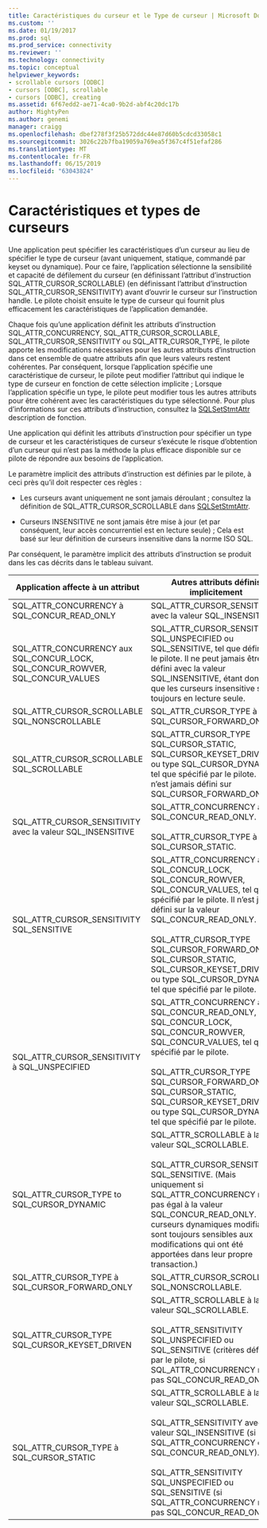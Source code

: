 ```yaml
---
title: Caractéristiques du curseur et le Type de curseur | Microsoft Docs
ms.custom: ''
ms.date: 01/19/2017
ms.prod: sql
ms.prod_service: connectivity
ms.reviewer: ''
ms.technology: connectivity
ms.topic: conceptual
helpviewer_keywords:
- scrollable cursors [ODBC]
- cursors [ODBC], scrollable
- cursors [ODBC], creating
ms.assetid: 6f67edd2-ae71-4ca0-9b2d-abf4c20dc17b
author: MightyPen
ms.author: genemi
manager: craigg
ms.openlocfilehash: dbef278f3f25b572ddc44e87d60b5cdcd33058c1
ms.sourcegitcommit: 3026c22b7fba19059a769ea5f367c4f51efaf286
ms.translationtype: MT
ms.contentlocale: fr-FR
ms.lasthandoff: 06/15/2019
ms.locfileid: "63043824"
---
```

# <a name="cursor-characteristics-and-cursor-type"></a>Caractéristiques et types de curseurs
Une application peut spécifier les caractéristiques d’un curseur au lieu de spécifier le type de curseur (avant uniquement, statique, commandé par keyset ou dynamique). Pour ce faire, l’application sélectionne la sensibilité et capacité de défilement du curseur (en définissant l’attribut d’instruction SQL_ATTR_CURSOR_SCROLLABLE) (en définissant l’attribut d’instruction SQL_ATTR_CURSOR_SENSITIVITY) avant d’ouvrir le curseur sur l’instruction handle. Le pilote choisit ensuite le type de curseur qui fournit plus efficacement les caractéristiques de l’application demandée.  
  
 Chaque fois qu’une application définit les attributs d’instruction SQL_ATTR_CONCURRENCY, SQL_ATTR_CURSOR_SCROLLABLE, SQL_ATTR_CURSOR_SENSITIVITY ou SQL_ATTR_CURSOR_TYPE, le pilote apporte les modifications nécessaires pour les autres attributs d’instruction dans cet ensemble de quatre attributs afin que leurs valeurs restent cohérentes. Par conséquent, lorsque l’application spécifie une caractéristique de curseur, le pilote peut modifier l’attribut qui indique le type de curseur en fonction de cette sélection implicite ; Lorsque l’application spécifie un type, le pilote peut modifier tous les autres attributs pour être cohérent avec les caractéristiques du type sélectionné. Pour plus d’informations sur ces attributs d’instruction, consultez la [SQLSetStmtAttr](../../../odbc/reference/syntax/sqlsetstmtattr-function.md) description de fonction.  
  
 Une application qui définit les attributs d’instruction pour spécifier un type de curseur et les caractéristiques de curseur s’exécute le risque d’obtention d’un curseur qui n’est pas la méthode la plus efficace disponible sur ce pilote de répondre aux besoins de l’application.  
  
 Le paramètre implicit des attributs d’instruction est définies par le pilote, à ceci près qu’il doit respecter ces règles :  
  
-   Les curseurs avant uniquement ne sont jamais déroulant ; consultez la définition de SQL_ATTR_CURSOR_SCROLLABLE dans [SQLSetStmtAttr](../../../odbc/reference/syntax/sqlsetstmtattr-function.md).  
  
-   Curseurs INSENSITIVE ne sont jamais être mise à jour (et par conséquent, leur accès concurrentiel est en lecture seule) ; Cela est basé sur leur définition de curseurs insensitive dans la norme ISO SQL.  
  
 Par conséquent, le paramètre implicit des attributs d’instruction se produit dans les cas décrits dans le tableau suivant.  
  
|Application affecte à un attribut|Autres attributs définis implicitement|  
|-----------------------------------|-------------------------------------|  
|SQL_ATTR_CONCURRENCY à SQL_CONCUR_READ_ONLY|SQL_ATTR_CURSOR_SENSITIVITY avec la valeur SQL_INSENSITIVE.|  
|SQL_ATTR_CONCURRENCY aux SQL_CONCUR_LOCK, SQL_CONCUR_ROWVER, SQL_CONCUR_VALUES|SQL_ATTR_CURSOR_SENSITIVITY SQL_UNSPECIFIED ou SQL_SENSITIVE, tel que défini par le pilote. Il ne peut jamais être défini avec la valeur SQL_INSENSITIVE, étant donné que les curseurs insensitive sont toujours en lecture seule.|  
|SQL_ATTR_CURSOR_SCROLLABLE SQL_NONSCROLLABLE|SQL_ATTR_CURSOR_TYPE à SQL_CURSOR_FORWARD_ONLY|  
|SQL_ATTR_CURSOR_SCROLLABLE SQL_SCROLLABLE|SQL_ATTR_CURSOR_TYPE SQL_CURSOR_STATIC, SQL_CURSOR_KEYSET_DRIVEN ou type SQL_CURSOR_DYNAMIC, tel que spécifié par le pilote. Il n’est jamais défini sur SQL_CURSOR_FORWARD_ONLY.|  
|SQL_ATTR_CURSOR_SENSITIVITY avec la valeur SQL_INSENSITIVE|SQL_ATTR_CONCURRENCY à SQL_CONCUR_READ_ONLY.<br /><br /> SQL_ATTR_CURSOR_TYPE à SQL_CURSOR_STATIC.|  
|SQL_ATTR_CURSOR_SENSITIVITY SQL_SENSITIVE|SQL_ATTR_CONCURRENCY aux SQL_CONCUR_LOCK, SQL_CONCUR_ROWVER, SQL_CONCUR_VALUES, tel que spécifié par le pilote. Il n’est jamais défini sur la valeur SQL_CONCUR_READ_ONLY.<br /><br /> SQL_ATTR_CURSOR_TYPE SQL_CURSOR_FORWARD_ONLY, SQL_CURSOR_STATIC, SQL_CURSOR_KEYSET_DRIVEN ou type SQL_CURSOR_DYNAMIC, tel que spécifié par le pilote.|  
|SQL_ATTR_CURSOR_SENSITIVITY à SQL_UNSPECIFIED|SQL_ATTR_CONCURRENCY aux SQL_CONCUR_READ_ONLY, SQL_CONCUR_LOCK, SQL_CONCUR_ROWVER, SQL_CONCUR_VALUES, tel que spécifié par le pilote.<br /><br /> SQL_ATTR_CURSOR_TYPE SQL_CURSOR_FORWARD_ONLY, SQL_CURSOR_STATIC, SQL_CURSOR_KEYSET_DRIVEN ou type SQL_CURSOR_DYNAMIC, tel que spécifié par le pilote.|  
|SQL_ATTR_CURSOR_TYPE to SQL_CURSOR_DYNAMIC|SQL_ATTR_SCROLLABLE à la valeur SQL_SCROLLABLE.<br /><br /> SQL_ATTR_CURSOR_SENSITIVITY SQL_SENSITIVE. (Mais uniquement si SQL_ATTR_CONCURRENCY n’est pas égal à la valeur SQL_CONCUR_READ_ONLY. Les curseurs dynamiques modifiables sont toujours sensibles aux modifications qui ont été apportées dans leur propre transaction.)|  
|SQL_ATTR_CURSOR_TYPE à SQL_CURSOR_FORWARD_ONLY|SQL_ATTR_CURSOR_SCROLLABLE SQL_NONSCROLLABLE.|  
|SQL_ATTR_CURSOR_TYPE SQL_CURSOR_KEYSET_DRIVEN|SQL_ATTR_SCROLLABLE à la valeur SQL_SCROLLABLE.<br /><br /> SQL_ATTR_SENSITIVITY SQL_UNSPECIFIED ou SQL_SENSITIVE (critères définis par le pilote, si SQL_ATTR_CONCURRENCY n’est pas SQL_CONCUR_READ_ONLY).|  
|SQL_ATTR_CURSOR_TYPE à SQL_CURSOR_STATIC|SQL_ATTR_SCROLLABLE à la valeur SQL_SCROLLABLE.<br /><br /> SQL_ATTR_SENSITIVITY avec la valeur SQL_INSENSITIVE (si SQL_ATTR_CONCURRENCY est SQL_CONCUR_READ_ONLY).<br /><br /> SQL_ATTR_SENSITIVITY SQL_UNSPECIFIED ou SQL_SENSITIVE (si SQL_ATTR_CONCURRENCY n’est pas SQL_CONCUR_READ_ONLY).|
